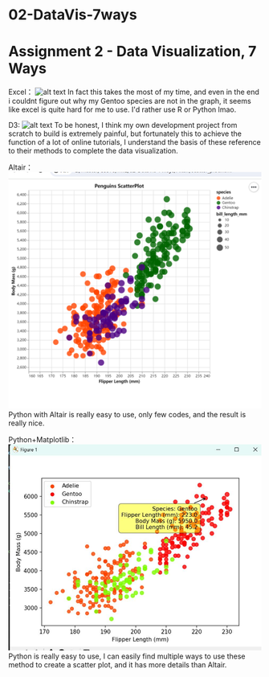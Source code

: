 # 02-DataVis-7ways

Assignment 2 - Data Visualization, 7 Ways  
===

Excel：
![alt text](excel.jpg)
In fact this takes the most of my time, and even in the end i couldnt figure out why my Gentoo species are not in the graph, it seems like excel is quite hard for me to use. I'd rather use R or Python lmao.

D3:
![alt text](d3.jpg)
To be honest, I think my own development project from scratch to build is extremely painful, but fortunately this to achieve the function of a lot of online tutorials, I understand the basis of these reference to their methods to complete the data visualization.

Altair：
![alt text](image.png)
Python with Altair is really easy to use, only few codes, and the result is really nice.

Python+Matplotlib：
![alt text](Matplotlib.jpg)
Python is really easy to use, I can easily find multiple ways to use these method to create a scatter plot, and it has more details than Altair.